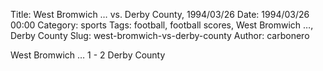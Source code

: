 Title: West Bromwich … vs. Derby County, 1994/03/26
Date: 1994/03/26 00:00
Category: sports
Tags: football, football scores, West Bromwich …, Derby County
Slug: west-bromwich-vs-derby-county
Author: carbonero


West Bromwich … 1 - 2 Derby County
